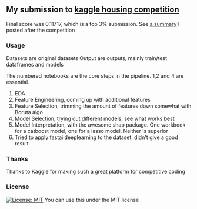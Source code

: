 ## My submission to [kaggle housing competition](https://www.kaggle.com/c/house-prices-advanced-regression-techniques/overview)
Final score was 0.11717, which is a top 3% submission.
See [a summary](https://www.kaggle.com/c/house-prices-advanced-regression-techniques/discussion/170472) I posted after the competition

### Usage
Datasets are original datasets
Output are outputs, mainly train/test dataframes and models

The numbered notebooks are the core steps in the pipeline. 1,2 and 4 are essential. 
1. EDA
2. Feature Engineering, coming up with additional features
3. Feature Selection, trimming the amount of features down somewhat with Boruta algo
4. Model Selection, trying out different models, see what works best
5. Model Interpretation, with the awesome shap package. One workbook for a catboost model, one for a lasso model. Neither is superior
9. Tried to apply fastai deeplearning to the dataset, didn't give a good result

### Thanks
Thanks to Kaggle for making such a great platform for competitive coding

### License
[![License: MIT](https://img.shields.io/badge/License-MIT-yellow.svg)](https://opensource.org/licenses/MIT)
You can use this under the MIT license